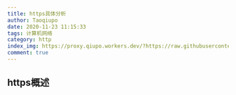 ```yaml
---
title: https具体分析
author: Taoqiupo
date: 2020-11-23 11:15:33
tags: 计算机网络
category: http
index_img: https://proxy.qiupo.workers.dev/?https://raw.githubusercontent.com/qiupo/myImages/master/img/1606103485414.jpg
comment: true
---
```


## https概述
